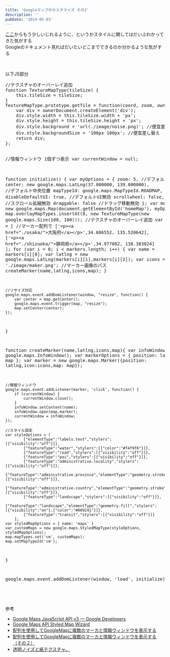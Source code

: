```yaml
---
title: 'Googleマップのカスタマイズ その2'
description: ''
pubDate: '2014-05-03'
---
```


<p><a href="https://blog.yuheijotaki.com/blog/111" class="pjax">ここ</a>からもう少しいじれるように、というかスタイルに関してはだいぶわかってきた気がする<br>
Googleのドキュメント見ればだいたいどこまでできるのか分かるような気がする</p>
<p>&nbsp;</p>
<p>以下JS部分</p>
<pre class="brush: jscript; title: ; notranslate" title="">//テクスチャのオーバーレイ追加
function TextureMapType(tileSize) {
	this.tileSize = tileSize;
}
TextureMapType.prototype.getTile = function(coord, zoom, ownerDocument) {
	var div = ownerDocument.createElement('div');
	div.style.width = this.tileSize.width + 'px';
	div.style.height = this.tileSize.height + 'px';
	div.style.background = 'url(./image/noise.png)'; //便宜差し替え
	div.style.backgroundSize = '100px 100px'; //便宜差し替え
	return div;
};

//情報ウィンドウ 1個ずつ表示
var currentWindow = null;

function initialize() {
var myOptions = {
zoom: 5, //デフォルト拡縮
center: new google.maps.LatLng(37.000000, 139.000000), //デフォルト中央位置
mapTypeId: google.maps.MapTypeId.ROADMAP,
disableDefaultUI: true, //デフォルトUI無効
scrollwheel: false, //スクロール拡縮無効
draggable: false //ドラッグ移動無効
};
var map = new google.maps.Map(document.getElementById('homeMap'), myOptions);
map.overlayMapTypes.insertAt(0, new TextureMapType(new google.maps.Size(100, 100))); //テクスチャのオーバーレイ追加
var markers = [ //マーカー配列で
['&lt;p&gt;&lt;a href="./osaka/"&gt;大阪府&lt;/a&gt;&lt;/p&gt;',34.686552, 135.520642],
['&lt;p&gt;&lt;a href="./shizuoka/"&gt;静岡県&lt;/a&gt;&lt;/p&gt;',34.977082, 138.383024]
];
for (var i = 0; i &lt; markers.length; i++) {
var name = markers[i][0];
var latlng = new google.maps.LatLng(markers[i][1],markers[i][2]);
var icons = './image/maker.png'; //マーカー画像のパス
createMarker(name,latlng,icons,map);
}

    //リサイズ対応
    google.maps.event.addDomListener(window, "resize", function() {
    	var center = map.getCenter();
    	google.maps.event.trigger(map, "resize");
    	map.setCenter(center);
    });

}

function createMarker(name,latlng,icons,map){
var infoWindow = new google.maps.InfoWindow();
var markerOptions = {
position: latlng,
map: map
};
var marker = new google.maps.Marker({position: latlng,icon:icons,map: map});

    //情報ウィンドウ
    google.maps.event.addListener(marker, 'click', function() {
    	if (currentWindow) {
    		currentWindow.close();
    	}
    	infoWindow.setContent(name);
    	infoWindow.open(map,marker);
    	currentWindow = infoWindow;
    });

    //スタイル設定
    var styleOptions = [
    		{"elementType":"labels.text","stylers":[{"visibility":"off"}]},
    		{"featureType":"water","stylers":[{"color":"#f4f9f6"}]},
    		{"featureType":"road","stylers":[{"visibility":"off"}]},
    		{"featureType":"poi","stylers":[{"visibility":"off"}]},
    		{"featureType":"administrative.locality","stylers":[{"visibility":"off"}]},
    		{"featureType":"administrative.province","elementType":"geometry.stroke","stylers":[{"visibility":"off"}]},
    		{"featureType":"administrative.country","elementType":"geometry.stroke","stylers":[{"visibility":"off"}]},
    		{"featureType":"landscape","stylers":[{"visibility":"off"}]},
    		{"featureType":"landscape","elementType":"geometry.fill","stylers":[{"visibility":"on"},{"color":"#009241"}]},
    		{"featureType":"transit","stylers":[{"visibility":"off"}]}
    	];
    var styledMapOptions = { name: 'maps' }
    var customMaps = new google.maps.StyledMapType(styleOptions, styledMapOptions);
    map.mapTypes.set('cm', customMaps);
    map.setMapTypeId('cm');

}

google.maps.event.addDomListener(window, 'load', initialize);

</pre>
<p>&nbsp;</p>
<p>参考</p>
<ul>
<li><a href="https://developers.google.com/maps/documentation/javascript/">Google Maps JavaScript API v3 — Google Developers</a></li>
<li><a href="http://gmaps-samples-v3.googlecode.com/svn/trunk/styledmaps/wizard/index.html">Google Maps API Styled Map Wizard</a></li>
<li><a href="http://ghweb.info/post-2709.html">配列を使用してGoogleMapに複数のマーカと情報ウィンドウを表示する</a></li>
<li><a href="http://ghweb.info/post-3762.html">配列を使用してGoogleMapに複数のマーカと情報ウィンドウを表示する（その２）</a></li>
<li><a href="http://lopan.jp/transparent-texture/">透明ノイズと紙テクスチャ。</a></li>
</ul>
